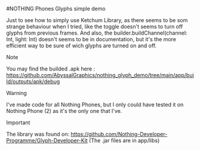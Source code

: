 #NOTHING Phones Glyphs simple demo

Just to see how to simply use Ketchum Library, as there seems to be som strange behaviour when I tried, like the toggle doesn't seems to turn off glyphs from previous frames.
And also, the builder.buildChannel(channel: Int, light: Int) doesn't seems to be in documentation, but it's the more efficient way to be sure of wich glyphs are turned on and off.

> [!NOTE]
> You may find the builded .apk here :
> https://github.com/AbyssalGraphics/nothing_glyph_demo/tree/main/app/build/outputs/apk/debug

> [!WARNING]
> I've made code for all Nothing Phones, but I only could have tested it on Nothing Phone (2) as it's the only one that I've.

> [!IMPORTANT] 
> The library was found on: https://github.com/Nothing-Developer-Programme/Glyph-Developer-Kit (The .jar files are in app/libs)
